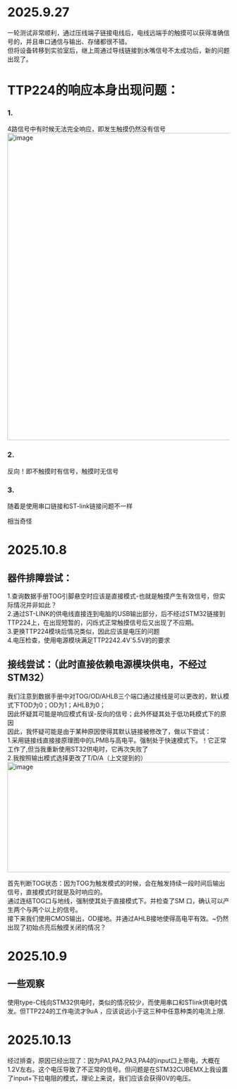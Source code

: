 # 2025.9.27
一轮测试非常顺利，通过压线端子链接电线后，电线远端手的触摸可以获得准确信号的，并且串口通信与输出、存储都很不错。  
但将设备转移到实验室后，继上周通过导线链接到水嘴信号不太成功后，新的问题出现了。  
# TTP224的响应本身出现问题：
### 1.
4路信号中有时候无法完全响应，即发生触摸仍然没有信号  <img width="622" height="696" alt="image" src="https://github.com/user-attachments/assets/f9f502bb-9bca-4810-b1e3-a7edd60514e2" />

### 2. 
反向！即不触摸时有信号，触摸时无信号
### 3.
随着是使用串口链接和ST-link链接问题不一样

相当奇怪  
# 2025.10.8
## 器件排障尝试：
1.查询数据手册TOG引脚悬空时应该是直接模式-也就是触摸产生有效信号，但实际情况并非如此？  
2.通过ST-LINK的供电线直接连到电脑的USB输出部分，后不经过STM32链接到TTP224上，在出现短暂的，闪烁式正常触摸信号后又出现了不应期。  
3.更换TTP224模块后情况类似，因此应该是电压的问题  
4.电压检查，使用电源模块满足TTP2242.4V`5.5V的的要求
## 接线尝试：（此时直接依赖电源模块供电，不经过STM32）
我们注意到数据手册中对TOG/OD/AHLB三个端口通过接线是可以更改的，默认模式下TOD为0；OD为1；AHLB为0；  
因此怀疑其可能是响应模式有误-反向的信号；此外怀疑其处于低功耗模式下的原因  
因此，我怀疑可能是由于某种原因使得其默认链接被修改了，做以下尝试：  
1.采用链接线直接接原理图中的LPMB与高电平。强制处于快速模式下。！它正常工作了,但当我重新使用ST32供电时，它再次失败了    
2.我按照输出模式选择更改了T/D/A（上文提到的）<img width="782" height="250" alt="image" src="https://github.com/user-attachments/assets/6ebc6562-273b-4a3b-8685-81211c487aa6" />

首先判断TOG状态：因为TOG为触发模式的时候，会在触发持续一段时间后输出信号，直接模式时就是及时响应的。  
通过连结TOG口与地线，强制使其处于直接模式下。并检查了SM 口，确认可以产生两个与两个以上的信号。  
接下来我们使用CMOS输出，OD接地。并通过AHLB接地使得高电平有效。~仍然出现了初始点亮后触摸关闭的情况？  
# 2025.10.9
## 一些观察
使用type-C线向STM32供电时，类似的情况较少，而使用串口和STlink供电时偶发。但TTP224的工作电流才9uA ，应该说远小于这三种中任意种类的电流上限.
# 2025.10.13
经过排查，原因已经出现了：因为PA1,PA2,PA3,PA4的input口上带电，大概在1.2V左右。这个电压导致了不正常的信号。但问题是在STM32CUBEMX上我设置了input+下拉电阻的模式，理论上来说，我们应该会获得0V的电压。
